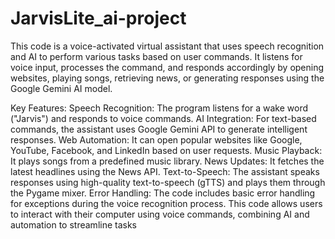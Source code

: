 # JarvisLite_ai-project
This code is a voice-activated virtual assistant that uses speech recognition and AI to perform various tasks based on user commands. It listens for voice input, processes the command, and responds accordingly by opening websites, playing songs, retrieving news, or generating responses using the Google Gemini AI model.

Key Features:
Speech Recognition: The program listens for a wake word ("Jarvis") and responds to voice commands.
AI Integration: For text-based commands, the assistant uses Google Gemini API to generate intelligent responses.
Web Automation: It can open popular websites like Google, YouTube, Facebook, and LinkedIn based on user requests.
Music Playback: It plays songs from a predefined music library.
News Updates: It fetches the latest headlines using the News API.
Text-to-Speech: The assistant speaks responses using high-quality text-to-speech (gTTS) and plays them through the Pygame mixer.
Error Handling: The code includes basic error handling for exceptions during the voice recognition process.
This code allows users to interact with their computer using voice commands, combining AI and automation to streamline tasks
